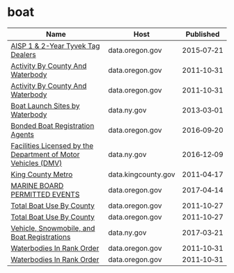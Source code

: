 # boat

Name | Host | Published
---- | ---- | ---------
[AISP 1 & 2-Year Tyvek Tag Dealers](../datasets/df3k-buyh.md) | data.oregon.gov | 2015&#x2011;07&#x2011;21
[Activity By County And Waterbody](../datasets/6cn5-hn6g.md) | data.oregon.gov | 2011&#x2011;10&#x2011;31
[Activity By County And Waterbody](../datasets/6cn5-hn6g.md) | data.oregon.gov | 2011&#x2011;10&#x2011;31
[Boat Launch Sites by Waterbody](../datasets/icvg-v8xr.md) | data.ny.gov | 2013&#x2011;03&#x2011;01
[Bonded Boat Registration Agents](../datasets/ydi8-v4bp.md) | data.oregon.gov | 2016&#x2011;09&#x2011;20
[Facilities Licensed by the Department of Motor Vehicles (DMV)](../datasets/nhjr-rpi2.md) | data.ny.gov | 2016&#x2011;12&#x2011;09
[King County Metro](../datasets/pd2q-kmme.md) | data.kingcounty.gov | 2011&#x2011;04&#x2011;17
[MARINE BOARD PERMITTED EVENTS](../datasets/7zxm-9fbf.md) | data.oregon.gov | 2017&#x2011;04&#x2011;14
[Total Boat Use By County](../datasets/yj9p-qyc6.md) | data.oregon.gov | 2011&#x2011;10&#x2011;27
[Total Boat Use By County](../datasets/yj9p-qyc6.md) | data.oregon.gov | 2011&#x2011;10&#x2011;27
[Vehicle, Snowmobile, and Boat Registrations](../datasets/w4pv-hbkt.md) | data.ny.gov | 2017&#x2011;03&#x2011;21
[Waterbodies In Rank Order](../datasets/rqyv-cfng.md) | data.oregon.gov | 2011&#x2011;10&#x2011;31
[Waterbodies In Rank Order](../datasets/rqyv-cfng.md) | data.oregon.gov | 2011&#x2011;10&#x2011;31

